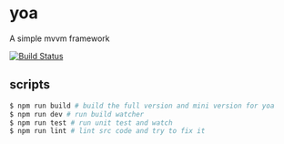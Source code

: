 # yoa
A simple mvvm framework

[![Build Status](https://travis-ci.org/yoajs/yoa.svg?branch=master)](https://travis-ci.org/yoajs/yoa)


## scripts

```bash
$ npm run build # build the full version and mini version for yoa
$ npm run dev # run build watcher
$ npm run test # run unit test and watch
$ npm run lint # lint src code and try to fix it
```
